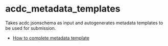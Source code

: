 # acdc_metadata_templates
Takes acdc jsonschema as input and autogenerates metadata templates to be used for submission.

- [How to complete metadata template](docs/how_to_complete.md)